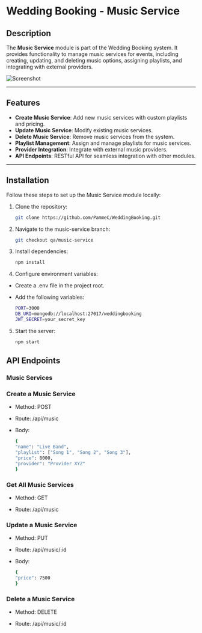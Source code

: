 # Wedding Booking - Music Service

## Description

The **Music Service** module is part of the Wedding Booking system. It provides functionality to manage music services for events, including creating, updating, and deleting music options, assigning playlists, and integrating with external providers.

![Screenshot](https://via.placeholder.com/800x400) <!-- Replace with an actual project screenshot -->

---

## Features

- **Create Music Service**: Add new music services with custom playlists and pricing.
- **Update Music Service**: Modify existing music services.
- **Delete Music Service**: Remove music services from the system.
- **Playlist Management**: Assign and manage playlists for music services.
- **Provider Integration**: Integrate with external music providers.
- **API Endpoints**: RESTful API for seamless integration with other modules.

---

## Installation

Follow these steps to set up the Music Service module locally:

1. Clone the repository:
   ```bash
   git clone https://github.com/PammeC/WeddingBooking.git

2. Navigate to the music-service branch:
    ```bash
    git checkout qa/music-service
    ```
3. Install dependencies:
    ```bash
    npm install
    ```
4. Configure environment variables:

- Create a .env file in the project root.

- Add the following variables:
    ```bash
    PORT=3000
    DB_URI=mongodb://localhost:27017/weddingbooking
    JWT_SECRET=your_secret_key
    ```
5. Start the server:
    ```bash
    npm start
    ```
## API Endpoints
### Music Services
### Create a Music Service
- Method: POST

- Route: /api/music
- Body:
    ```bash
    {
    "name": "Live Band",
    "playlist": ["Song 1", "Song 2", "Song 3"],
    "price": 8000,
    "provider": "Provider XYZ"
    }
    ```

### Get All Music Services
- Method: GET

- Route: /api/music

### Update a Music Service
- Method: PUT

- Route: /api/music/:id

- Body:
    ```bash
    {
    "price": 7500
    }
    ```

### Delete a Music Service
- Method: DELETE

- Route: /api/music/:id